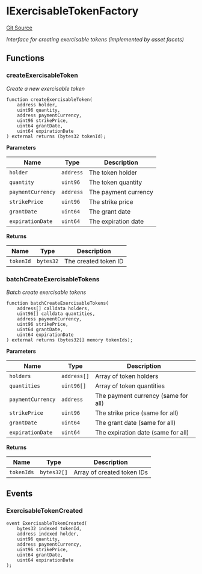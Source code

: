 # IExercisableTokenFactory
[Git Source](https://github.com/capsign/protocol/blob/dfa6820124c5610a6bfa06329447dbae7c24bc0a/src/Tokenization/assets/interfaces/IExercisableToken.sol)

*Interface for creating exercisable tokens (implemented by asset facets)*


## Functions
### createExercisableToken

*Create a new exercisable token*


```solidity
function createExercisableToken(
    address holder,
    uint96 quantity,
    address paymentCurrency,
    uint96 strikePrice,
    uint64 grantDate,
    uint64 expirationDate
) external returns (bytes32 tokenId);
```
**Parameters**

|Name|Type|Description|
|----|----|-----------|
|`holder`|`address`|The token holder|
|`quantity`|`uint96`|The token quantity|
|`paymentCurrency`|`address`|The payment currency|
|`strikePrice`|`uint96`|The strike price|
|`grantDate`|`uint64`|The grant date|
|`expirationDate`|`uint64`|The expiration date|

**Returns**

|Name|Type|Description|
|----|----|-----------|
|`tokenId`|`bytes32`|The created token ID|


### batchCreateExercisableTokens

*Batch create exercisable tokens*


```solidity
function batchCreateExercisableTokens(
    address[] calldata holders,
    uint96[] calldata quantities,
    address paymentCurrency,
    uint96 strikePrice,
    uint64 grantDate,
    uint64 expirationDate
) external returns (bytes32[] memory tokenIds);
```
**Parameters**

|Name|Type|Description|
|----|----|-----------|
|`holders`|`address[]`|Array of token holders|
|`quantities`|`uint96[]`|Array of token quantities|
|`paymentCurrency`|`address`|The payment currency (same for all)|
|`strikePrice`|`uint96`|The strike price (same for all)|
|`grantDate`|`uint64`|The grant date (same for all)|
|`expirationDate`|`uint64`|The expiration date (same for all)|

**Returns**

|Name|Type|Description|
|----|----|-----------|
|`tokenIds`|`bytes32[]`|Array of created token IDs|


## Events
### ExercisableTokenCreated

```solidity
event ExercisableTokenCreated(
    bytes32 indexed tokenId,
    address indexed holder,
    uint96 quantity,
    address paymentCurrency,
    uint96 strikePrice,
    uint64 grantDate,
    uint64 expirationDate
);
```

